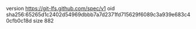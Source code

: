 version https://git-lfs.github.com/spec/v1
oid sha256:65265d1c2402d54969dbbb7a7d2371fd715629f6089c3a939e683c40cfb0c18d
size 882
